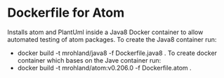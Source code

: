 # Dockerfile for Atom
Installs atom and PlantUml inside a Java8 Docker container to allow automated testing of atom packages.
To create the Java8 container run:
* docker build -t mrohland/java8 -f Dockerfile.java8 .
To create docker container which bases on the Jave container run:
* docker build -t mrohland/atom:v0.206.0 -f Dockerfile.atom .
